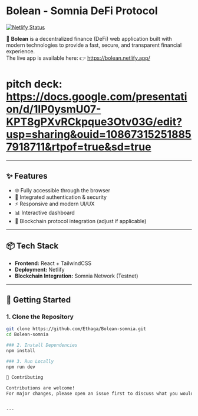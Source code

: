 # Bolean - Somnia DeFi Protocol

[![Netlify Status](https://api.netlify.com/api/v1/badges/xxxx/deploy-status)](https://bolean.netlify.app/)

🚀 **Bolean** is a decentralized finance (DeFi) web application built with modern technologies to provide a fast, secure, and transparent financial experience.  
The live app is available here: 
👉 https://bolean.netlify.app/

# pitch deck: https://docs.google.com/presentation/d/1IP0ysmU07-KPT8gPXvRCkpque3Otv03G/edit?usp=sharing&ouid=108673152518857918711&rtpof=true&sd=true

---

## ✨ Features
- 🌐 Fully accessible through the browser  
- 🔐 Integrated authentication & security  
- ⚡ Responsive and modern UI/UX  
- 📊 Interactive dashboard  
- 🔗 Blockchain protocol integration (adjust if applicable)  

---

## 📦 Tech Stack
- **Frontend:** React + TailwindCSS  
- **Deployment:** Netlify  
- **Blockchain Integration:** Somnia Network (Testnet)

---

## 🚀 Getting Started

### 1. Clone the Repository
```bash
git clone https://github.com/Ethaga/Bolean-somnia.git
cd Bolean-somnia

### 2. Install Dependencies
npm install

### 3. Run Locally
npm run dev

🤝 Contributing

Contributions are welcome!
For major changes, please open an issue first to discuss what you would like to modify.


---




